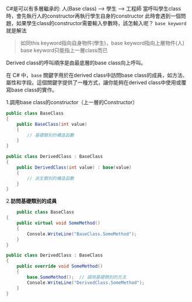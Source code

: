 C#是可以有多層繼承的:
 人(Base class) --> 學生 --> 工程師
 當呼叫學生class時，會先執行人的constructor再執行學生自身的constructor
 此時會遇到一個問題，如果學生class的constructor需要輸入參數時，該怎輸入呢？
 `base keyword`就是解法

> 如同this keyword指向自身物件(學生)，base keyword指向上層物件(人)
> base keyword只能指上一層class而已
 
 Derived class的呼叫順序是由最底層的base class向上呼叫。

在 C# 中，`base` 關鍵字用於在derived class中訪問base class的成員，如方法、屬性和字段。這個關鍵字提供了一種方式，讓你能夠在derived class中使用或覆寫base class的實作。

1.調用base class的constructor（上一層的Constructor）
``` C#
public class BaseClass
{
    public BaseClass(int value)
    {
        // 基礎類別的構造函數
    }
}

public class DerivedClass : BaseClass
{
    public DerivedClass(int value) : base(value)
    {
        // 派生類別的構造函數
    }
}

```

2.**訪問基礎類別的成員**

```C#
	public class BaseClass
{
    public virtual void SomeMethod()
    {
        Console.WriteLine("BaseClass.SomeMethod");
    }
}

public class DerivedClass : BaseClass
{
    public override void SomeMethod()
    {
        base.SomeMethod();  // 調用基礎類別的方法
        Console.WriteLine("DerivedClass.SomeMethod");
    }
}
```
